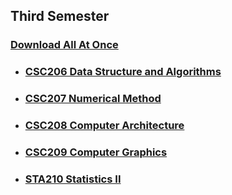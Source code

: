 ## Third Semester

### [Download All At Once](https://samriddhicollegeedunp-my.sharepoint.com/:f:/g/personal/wilsonshrestha_samriddhicollege_edu_np/EkYttxp68XNHkNpx17B9XkoBoSLFMl-WM9yf4oj8RK8V3w?e=d73VSI)

- ### [CSC206 Data Structure and Algorithms](https://github.com/WilcyWilson/CSIT-All/tree/master/ThirdSemester/DataStructureAndAlgorithms#readme)

- ### [CSC207 Numerical Method](https://github.com/WilcyWilson/CSIT-All/tree/master/ThirdSemester/NumericalMethod#readme)

- ### [CSC208 Computer Architecture](https://github.com/WilcyWilson/CSIT-All/tree/master/ThirdSemester/ComputerArchitecture#readme)

- ### [CSC209 Computer Graphics](https://github.com/WilcyWilson/CSIT-All/tree/master/ThirdSemester/ComputerGraphics#readme)

- ### [STA210 Statistics II](https://github.com/WilcyWilson/CSIT-All/tree/master/ThirdSemester/StatisticsII#readme)


